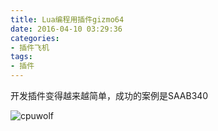 ```yaml
---
title: Lua编程用插件gizmo64
date: 2016-04-10 03:29:36
categories:
- 插件飞机
tags:
- 插件
---
```





开发插件变得越来越简单，成功的案例是SAAB340

![cpuwolf](/images/data/attachment/201604/10/113713cuwvw6sw7rqyqstm.jpg)

